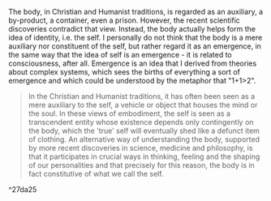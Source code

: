 The body, in Christian and Humanist traditions, is regarded as an auxiliary, a by-product, a container, even a prison. However, the recent scientific discoveries contradict that view. Instead, the body actually helps form the idea of identity, i.e. the self.
I personally do not think that the body is a mere auxiliary nor constituent of the self, but rather regard it as an emergence, in the same way that the idea of self is an emergence - it is related to consciousness, after all. Emergence is an idea that I derived from theories about complex systems, which sees the births of everything a sort of emergence and which could be understood by the metaphor that "1+1>2".

> In the Christian and Humanist traditions, it has often been seen as a mere auxiliary to the self, a vehicle or object that houses the mind or the soul. In these views of embodiment, the self is seen as a transcendent entity whose existence depends only contingently on the body, which the 'true' self will eventually shed like a defunct item of clothing. An alternative way of understanding the body, supported by more recent discoveries in science, medicine and philosophy, is that it participates in crucial ways in thinking, feeling and the shaping of our personalities and that precisely for this reason, the body is in fact constitutive of what we call the self.

^27da25
